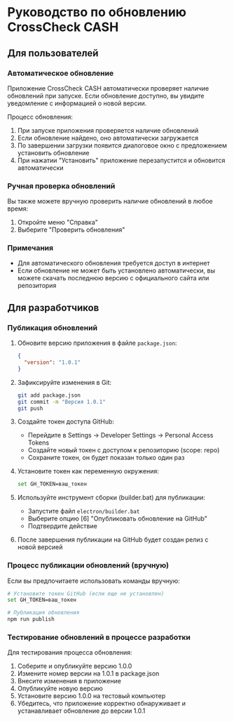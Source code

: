 # Руководство по обновлению CrossCheck CASH

## Для пользователей

### Автоматическое обновление

Приложение CrossCheck CASH автоматически проверяет наличие обновлений при запуске. Если обновление доступно, вы увидите уведомление с информацией о новой версии.

Процесс обновления:
1. При запуске приложения проверяется наличие обновлений
2. Если обновление найдено, оно автоматически загружается
3. По завершении загрузки появится диалоговое окно с предложением установить обновление
4. При нажатии "Установить" приложение перезапустится и обновится автоматически

### Ручная проверка обновлений

Вы также можете вручную проверить наличие обновлений в любое время:
1. Откройте меню "Справка"
2. Выберите "Проверить обновления"

### Примечания

- Для автоматического обновления требуется доступ в интернет
- Если обновление не может быть установлено автоматически, вы можете скачать последнюю версию с официального сайта или репозитория

## Для разработчиков

### Публикация обновлений

1. Обновите версию приложения в файле `package.json`:
   ```json
   {
     "version": "1.0.1"
   }
   ```

2. Зафиксируйте изменения в Git:
   ```bash
   git add package.json
   git commit -m "Версия 1.0.1"
   git push
   ```

3. Создайте токен доступа GitHub:
   - Перейдите в Settings -> Developer Settings -> Personal Access Tokens
   - Создайте новый токен с доступом к репозиторию (scope: repo)
   - Сохраните токен, он будет показан только один раз

4. Установите токен как переменную окружения:
   ```bash
   set GH_TOKEN=ваш_токен
   ```

5. Используйте инструмент сборки (builder.bat) для публикации:
   - Запустите файл `electron/builder.bat`
   - Выберите опцию [6] "Опубликовать обновление на GitHub"
   - Подтвердите действие

6. После завершения публикации на GitHub будет создан релиз с новой версией

### Процесс публикации обновлений (вручную)

Если вы предпочитаете использовать команды вручную:

```bash
# Установите токен GitHub (если еще не установлен)
set GH_TOKEN=ваш_токен

# Публикация обновления
npm run publish
```

### Тестирование обновлений в процессе разработки

Для тестирования процесса обновления:

1. Соберите и опубликуйте версию 1.0.0
2. Измените номер версии на 1.0.1 в package.json
3. Внесите изменения в приложение
4. Опубликуйте новую версию
5. Установите версию 1.0.0 на тестовый компьютер
6. Убедитесь, что приложение корректно обнаруживает и устанавливает обновление до версии 1.0.1 